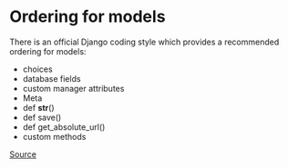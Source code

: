 # Ordering for models

There is an official Django coding style which provides a recommended ordering for models:

- choices
- database fields
- custom manager attributes
- Meta
- def __str__()
- def save()
- def get_absolute_url()
- custom methods

[Source](https://learndjango.com/tutorials/django-best-practices-models)

